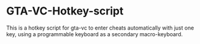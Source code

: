 # GTA-VC-Hotkey-script

This is a hotkey script for gta-vc to enter cheats automatically with just one key, using a programmable keyboard as a secondary macro-keyboard.
